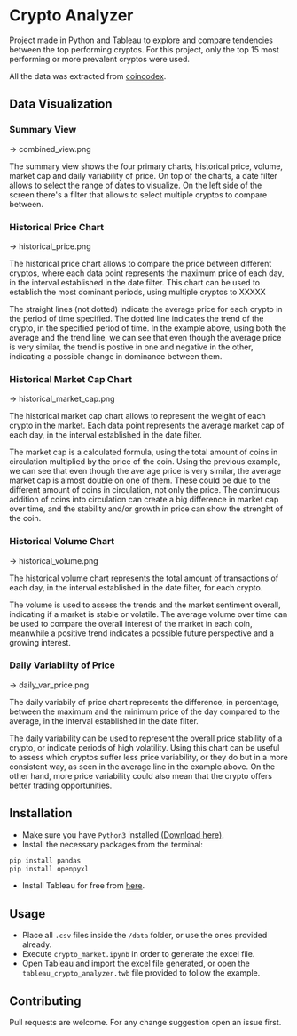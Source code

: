 # Crypto Analyzer

Project made in Python and Tableau to explore and compare tendencies between the top performing cryptos.
For this project, only the top 15 most performing or more prevalent cryptos were used.

All the data was extracted from [coincodex](https://coincodex.com/).

## Data Visualization

### Summary View
-> combined_view.png

The summary view shows the four primary charts, historical price, volume, market cap and daily variability of price. On top of the charts, a date filter allows to select the range of dates to visualize. On the left side of the screen there's a filter that allows to select multiple cryptos to compare between.

### Historical Price Chart
-> historical_price.png

The historical price chart allows to compare the price between different cryptos, where each data point represents the maximum price of each day, in the interval established in the date filter.
This chart can be used to establish the most dominant periods, using multiple cryptos to XXXXX

The straight lines (not dotted) indicate the average price for each crypto in the period of time specified.
The dotted line indicates the trend of the crypto, in the specified period of time. 
In the example above, using both the average and the trend line, we can see that even though the average price is very similar, the trend is postive in one and negative in the other, indicating a possible change in dominance between them.

### Historical Market Cap Chart
-> historical_market_cap.png

The historical market cap chart allows to represent the weight of each crypto in the market. Each data point represents the average market cap of each day, in the interval established in the date filter.

The market cap is a calculated formula, using the total amount of coins in circulation multiplied by the price of the coin.
Using the previous example, we can see that even though the average price is very similar, the average market cap is almost double on one of them. These could be due to the different amount of coins in circulation, not only the price.
The continuous addition of coins into circulation can create a big difference in market cap over time, and the stability and/or growth in price can show the strenght of the coin.

### Historical Volume Chart
-> historical_volume.png

The historical volume chart represents the total amount of transactions of each day, in the interval established in the date filter, for each crypto.

The volume is used to assess the trends and the market sentiment overall, indicating if a market is stable or volatile.
The average volume over time can be used to compare the overall interest of the market in each coin, meanwhile a positive trend indicates a possible future perspective and a growing interest.

### Daily Variability of Price
-> daily_var_price.png

The daily variabily of price chart represents the difference, in percentage, between the maximum and the minimum price of the day compared to the average, in the interval established in the date filter.

The daily variability can be used to represent the overall price stability of a crypto, or indicate periods of high volatility.
Using this chart can be useful to assess which cryptos suffer less price variability, or they do but in a more consistent way, as seen in the average line in the example above. On the other hand, more price variability could also mean that the crypto offers better trading opportunities.

## Installation
- Make sure you have ``Python3`` installed [(Download here)](https://www.python.org/downloads/).
- Install the necessary packages from the terminal:
```bash
pip install pandas
pip install openpyxl
```
- Install Tableau for free from [here](https://www.tableau.com/products/public).

## Usage
- Place all ``.csv`` files inside the ``/data`` folder, or use the ones provided already.
- Execute ``crypto_market.ipynb`` in order to generate the excel file.
- Open Tableau and import the excel file generated, or open the ``tableau_crypto_analyzer.twb`` file provided to follow the example.

## Contributing

Pull requests are welcome. For any change suggestion open an issue first.